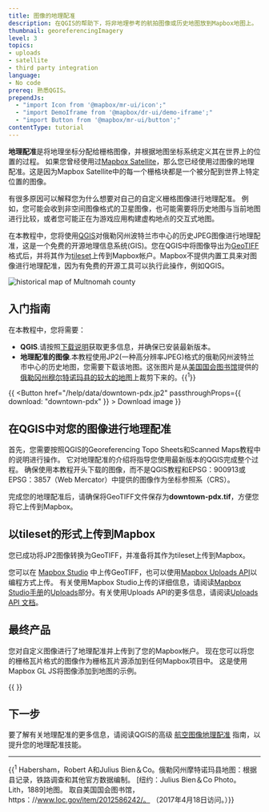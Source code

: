 ```yaml
---
title: 图像的地理配准
description: 在QGIS的帮助下，将非地理参考的航拍图像或历史地图放到Mapbox地图上。
thumbnail: georeferencingImagery
level: 3
topics:
- uploads
- satellite
- third party integration
language:
- No code
prereq: 熟悉QGIS。
prependJs:
  - "import Icon from '@mapbox/mr-ui/icon';"
  - "import DemoIframe from '@mapbox/dr-ui/demo-iframe';"
  - "import Button from '@mapbox/mr-ui/button';"
contentType: tutorial
---
```


**地理配准**是将地理坐标分配给栅格图像，并根据地图坐标系统定义其在世界上的位置的过程。 如果您曾经使用过[Mapbox Satellite](/help/glossary/mapbox-satellite/)，那么您已经使用过图像的地理配准。这是因为Mapbox Satellite中的每一个栅格块都是一个被分配到世界上特定位置的图像。

有很多原因可以解释您为什么想要对自己的自定义栅格图像进行地理配准。 例如，您可能会收到非空间图像格式的卫星图像，也可能需要将历史地图与当前地图进行比较，或者您可能正在为游戏应用构建虚构地点的交互式地图。

在本教程中，您将使用[QGIS](http://qgis.org/)对俄勒冈州波特兰市中心的历史JPEG图像进行地理配准，这是一个免费的开源地理信息系统(GIS)。您在QGIS中将图像导出为[GeoTIFF](/help/glossary/tiff/)格式后，并将其作为[tileset](/help/glossary/tileset/)上传到Mapbox帐户。Mapbox不提供内置工具来对图像进行地理配准，因为有免费的开源工具可以执行此操作，例如QGIS。

![historical map of Multnomah county](/help/img/3rdparty/multnomah-county.png)


## 入门指南
在本教程中，您将需要：

- **QGIS**.请按照[下载说明](http://qgis.org/en/site/forusers/download.html)获取更多信息，并确保已安装最新版本。
- **地理配准的图像**.本教程使用JP2(一种高分辨率JPEG)格式的俄勒冈州波特兰市中心的历史地图，您需要下载该地图。这张图片是从[美国国会图书馆](https://www.loc.gov/)提供的[俄勒冈州穆尔特诺玛县的较大的地图](https://www.loc.gov/resource/g4293m.la000694/)上裁剪下来的。{{<sup className='text-sup txt-s'>1</sup>}}

{{
<Button href="/help/data/downtown-pdx.jp2" passthroughProps={{ download: "downtown-pdx" }} >
    <Icon name='arrow-down' inline={true} /> Download image
</Button>
}}

## 在QGIS中对您的图像进行地理配准

首先，您需要按照QGIS的Georeferencing Topo Sheets和Scanned Maps教程中的说明进行操作。 它对地理配准的介绍将指导您使用最新版本的QGIS完成整个过程。 确保使用本教程开头下载的图像，而不是QGIS教程和EPSG：900913或EPSG：3857（Web Mercator）中提供的图像作为坐标参照系（CRS）。

完成您的地理配准后，请确保将GeoTIFF文件保存为**downtown-pdx.tif**，方便您将它上传到Mapbox。

## 以tileset的形式上传到Mapbox

您已成功将JP2图像转换为GeoTIFF，并准备将其作为tileset上传到Mapbox。

您可以在 [Mapbox Studio](https://www.mapbox.com/studio) 中上传GeoTIFF，也可以使用[Mapbox Uploads API](https://docs.mapbox.com/api/maps/#uploads)以编程方式上传。 有关使用Mapbox Studio上传的详细信息，请阅读[Mapbox Studio手册](https://www.mapbox.com/studio-manual/)的[Uploads](https://www.mapbox.com/studio-manual/overview/geospatial-data/)部分。有关使用Uploads API的更多信息，请阅读[Uploads API 文档](https://docs.mapbox.com/api/maps/#uploads)。

## 最终产品

您对自定义图像进行了地理配准并上传到了您的Mapbox帐户。 现在您可以将您的栅格瓦片格式的图像作为栅格瓦片源添加到任何Mapbox项目中。 这是使用Mapbox GL JS将图像添加到地图的示例。

{{
  <DemoIframe src="/help/demos/georef/index.html" />
}}

## 下一步

要了解有关地理配准的更多信息，请阅读QGIS的高级 [航空图像地理配准](http://www.qgistutorials.com/en/docs/advanced_georeferencing.html) 指南，以提升您的地理配准技能。

---

{{<span className='txt-s'><sup className='text-sup'>1</sup> Habersham，Robert A和Julius Bien＆Co。俄勒冈州摩特诺玛县地图：根据县记录，铁路调查和其他官方数据编制。 [纽约：Julius Bien＆Co Photo。 Lith，1889]地图。 取自美国国会图书馆，https：//www.loc.gov/item/2012586242/。 （2017年4月18日访问。）</span>}}
